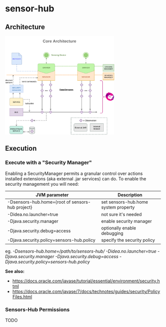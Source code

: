 # sensor-hub
## Architecture

<img src="https://github.com/mvenditto/sensor-hub/blob/security/docs/images/sh_core_arch.png" width="70%">

## Execution
### Execute with a "Security Manager"
Enabling a SecurityManager permits a granular control over actions installed extensions (aka external .jar services) can do. To enable the security management you will need:

JVM parameter | Description
------------ | -------------
-Dsensors-hub.home={root of sensors-hub project} | set sensors-hub.home system property
-Didea.no.launcher=true | not sure it's needed 
-Djava.security.manager | enable security manager
-Djava.security.debug=access | optionally enable debugging
-Djava.security.policy=sensors-hub.policy | specify the security policy
  
eg. *-Dsensors-hub.home=/path/to/sensors-hub/ -Didea.no.launcher=true -Djava.security.manager -Djava.security.debug=access -Djava.security.policy=sensors-hub.policy*

**See also:**
* https://docs.oracle.com/javase/tutorial/essential/environment/security.html
* https://docs.oracle.com/javase/7/docs/technotes/guides/security/PolicyFiles.html

### Sensors-Hub Permissions
TODO

